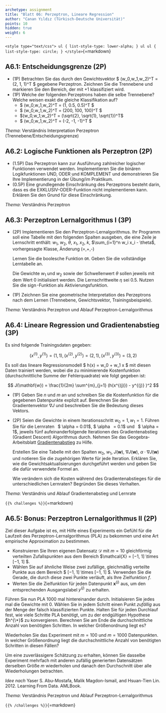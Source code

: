 ```yaml
---
archetype: assignment
title: "Blatt 06: Perzeptron, Lineare Regression"
author: "Canan Yıldız (Türkisch-Deutsche Universität)"
points: 10
hidden: true
weight: 6
---
```


`<style type="text/css">
    ul { list-style-type: lower-alpha; }
    ul ul { list-style-type: circle; }
</style>`{=markdown}



## A6.1: Entscheidungsgrenze (2P)

*   (1P) Betrachten Sie das durch den Gewichtsvektor $ (w_0,w_1,w_2)^T = (2, 1, 1)^T $ gegebene Perzeptron. Zeichnen Sie die Trennebene und markieren Sie den Bereich, der mit $+1$ klassifiziert wird.
*   (1P) Welche der folgenden Perzeptrons haben die selbe Trennebene? Welche weisen exakt die gleiche Klassifikation auf?
    *   $ (w_0,w_1,w_2)^T = (1, 0.5, 0.5)^T $
    *   $ (w_0,w_1,w_2)^T = (200, 100, 100)^T $
    *   $(w_0,w_1,w_2)^T = (\sqrt{2}, \sqrt{1}, \sqrt{1})^T$
    *   $ (w_0,w_1,w_2)^T = (-2, -1, -1)^T $

*Thema*: Verständnis Interpretation Perzeptron (Trennebene/Entscheidungsgrenze)

## A6.2: Logische Funktionen als Perzeptron (2P)

*   (1.5P) Das Perzeptron kann zur Ausführung zahlreicher logischer Funktionen verwendet werden. Implementieren Sie die binären Logikfunktionen UND, ODER und KOMPLEMENT und demonstrieren Sie Ihre Implementierung in der Übung/im Praktikum.
*   (0.5P) Eine grundlegende Einschränkung des Perzeptrons besteht darin, dass es die EXKLUSIV-ODER-Funktion nicht implementieren kann. Erklären Sie den Grund für diese Einschränkung.

*Thema*: Verständnis Perzeptron


## A6.3: Perzeptron Lernalgorithmus I (3P)

*   (2P) Implementieren Sie den Perzeptron-Lernalgorithmus. Ihr Programm soll eine Tabelle
    mit den folgenden Spalten ausgeben, die eine Zeile je Lernschritt enthält:
    $w_1$, $w_2$, $\theta$, $x_1$, $x_2$, $k$,  $\sum_{i=1}^n w_i x_i - \theta$, vorhergesagte Klasse, Änderung (=,+,-)

    Lernen Sie die boolesche Funktion `OR`. Geben Sie die vollständige Lerntabelle an.

    Die Gewichte $w_1$ und $w_2$ sowie der Schwellenwert $\theta$ sollen jeweils mit dem Wert $0$ initialisiert werden. Die Lernschrittweite $\eta$ sei $0.5$. Nutzen Sie die
    $\operatorname{sign}$-Funktion als Aktivierungsfunktion.


*   (1P) Zeichnen Sie eine geometrische Interpretation des Perzeptrons nach dem Lernen (Trennebene,  Gewichtsvektor, Trainingsbeispiele).

*Thema*: Verständnis Perzeptron und Ablauf Perzeptron-Lernalgorithmus

## A6.4: Lineare Regression und Gradientenabstieg (3P)

Es sind folgende Trainingsdaten gegeben:

$$ ( x^{(1)}, y^{(1)} ) = (1, 1), ( x^{(2)}, y^{(2)} ) = (2, 1), ( x^{(3)}, y^{(3)} ) = (3, 2) $$

Es soll das lineare Regressionsmodell $ h(x) = w_0 + w_1 x $ mit diesen Daten trainiert werden, wobei die zu minimierende Kostenfunktion (durchschnittliche Summe der Fehlerquadrate) wie folgt gegeben ist:

$$ J(\mathbf{w}) = \frac{1}{2m} \sum^{m}_{j=1} (h(x^{(j)}) - y^{(j)} )^2 $$

*   (1P) Geben Sie $n$ und $m$ an und schreiben Sie die Kostenfunktion für die gegebenen Datenpunkte explizit auf. Berechnen Sie den Gradientenvektor $\nabla J$ und beschreiben Sie die Bedeutung dieses Vektors.

*   (2P) Seien die Gewichte in einem Iterationsschritt $w_0 = 1, w_1 = 1$. Führen Sie für die Lernraten  $ \alpha = 0.01$, $ \alpha  = 0.1$ und  $ \alpha = 1$, jeweils fünf aufeinanderfolgende Iterationen des Gradientenabstieg (Gradient Descent) Algorithmus
durch. Nehmen Sie das Geogebra-Arbeitsblatt [Gradientenabstieg](https://www.geogebra.org/classic/rcfffgsj) zu Hilfe.

    Erstellen Sie eine Tabelle mit den Spalten $w_0$, $w_1$, $J(\mathbf{w})$, $\nabla J(\mathbf{w})$, $\alpha \cdot \nabla J(\mathbf{w})$ und notieren Sie die zugehörigen Werte für jede Iteration. Erklären Sie, wie die Gewichtsaktualisierungen durchgeführt werden und geben Sie die dafür verwendete Formel an.

    Wie verändern sich die Kosten während des Gradientenabstieges für die unterschiedlichen Lernraten? Begründen Sie dieses Verhalten.

*Thema*: Verständnis und Ablauf Gradientenabstieg und Lernrate


`{{% challenges %}}`{=markdown}

## A6.5: Bonus: Perzeptron Lernalgorithmus II (2P)

Ziel dieser Aufgabe ist es, mit Hilfe eines Experiments ein Gefühl für die Laufzeit des Perzeptron-Lernalgorithmus (PLA) zu bekommen und eine Art empirische Approximation zu bestimmen.

*   Konstruieren Sie Ihren eigenen Datensatz $\mathcal{D}$ mit $m=10$ gleichförmig verteilten Zufallspunkten aus dem Bereich $\mathcal{X} = [−1, 1] \times [−1, 1] $.
*   Wählen Sie auf ähnliche Weise zwei zufällige, gleichmäßig verteilte Punkte aus dem Bereich $ [−1, 1] \times [−1, 1] $. Verwenden Sie die Gerade, die durch diese zwei Punkte verläuft, als Ihre Zielfunktion $f$.
*   Werten Sie die Zielfunktion für jeden Datenpunkt $\mathbf{x}^{(j)}$ aus, um den entsprechenden Ausgangslabel $y^{(j)}$ zu erhalten.

Führen Sie nun PLA $1000$ mal hintereinander durch. Initialsieren Sie jedes mal die Gewichte mit $0$. Wählen Sie in jedem Schritt einen Punkt *zufällig* aus der Menge der falsch klassifizierten Punkte. Halten Sie für jeden Durchlauf fest, wie viele Schritte PLA benötigt, um zu der endgültigen Hypothese $h^{\*}$ zu konvergieren. Berechnen Sie am Ende die durchschnittliche Anzahl von benötigten Schritten. In welcher Größenordnung liegt es?

Wiederholen Sie das Experiment mit $m=100$ und $m=1000$ Datenpunkten. In welcher Größenordnung liegt die durchschnittliche Anzahl von benötigten Schritten in diesen Fällen?

Um eine zuverlässigere Schätzung zu erhalten, können Sie dasselbe Experiment mehrfach mit anderen zufällig generierten Datensätzen derselben Größe $m$ wiederholen und danach den Durchschnitt über alle Wiederholungen betrachten.

*Idee nach* Yaser S. Abu-Mostafa, Malik Magdon-Ismail, and Hsuan-Tien Lin. 2012. Learning From Data. AMLBook.

*Thema*: Verständnis Perzeptron und Ablauf Perzeptron-Lernalgorithmus

`{{% /challenges %}}`{=markdown}
